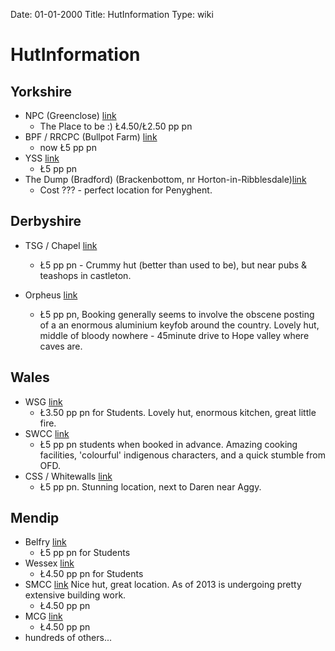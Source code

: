Date: 01-01-2000
Title: HutInformation
Type: wiki


HutInformation 
==============





Yorkshire
---------

-   NPC (Greenclose)
    [link](http://www.northernpennineclub.org.uk/)
    -   The Place to be :) Ł4.50/Ł2.50 pp pn
-   BPF / RRCPC (Bullpot Farm)
    [link](http://www.rrcpc.org.uk/)
    -   now Ł5 pp pn
-   YSS [link](http://www.yssuk.com)
    -   Ł5 pp pn
-   The Dump (Bradford) (Brackenbottom, nr
    Horton-in-Ribblesdale)[link](http://www.bpc-cave.org.uk/brackenbottom.htm)
    -   Cost ??? - perfect location for Penyghent.





Derbyshire
----------

-   TSG / Chapel [link](http://www.tsgcaving.co.uk/)
    -   Ł5 pp pn - Crummy hut (better than used to be), but near pubs &
        teashops in castleton.

    

    

-   Orpheus
    [link](http://www.orpheuscavingclub.org.uk/cottage_info.html)
    -   Ł5 pp pn, Booking generally seems to involve the obscene posting
        of a an enormous aluminium keyfob around the country. Lovely
        hut, middle of bloody nowhere - 45minute drive to Hope valley
        where caves are.





Wales
-----

-   WSG [link](http://www.wsg.org.uk)
    -   Ł3.50 pp pn for Students. Lovely hut, enormous kitchen, great
        little fire.
-   SWCC [link](http://www.swcc.org.uk/cottage/cottage.php)
    -   Ł5 pp pn students when booked in advance. Amazing cooking
        facilities, 'colourful' indigenous characters, and a quick
        stumble from OFD.
-   CSS / Whitewalls
    [link](http://www.chelseaspelaeo.org.uk/cottage.htm)
    -   Ł5 pp pn. Stunning location, next to Daren near Aggy.





Mendip
------

-   Belfry [link](http://www.bec-cave.org.uk/)
    -   Ł5 pp pn for Students
-   Wessex
    [link](http://www.wessex-cave-club.org/accommodation.htm)
    -   Ł4.50 pp pn for Students
-   SMCC [link](http://www.shepton.org.uk/hut-details) Nice
    hut, great location. As of 2013 is undergoing pretty extensive
    building work.
    -   Ł4.50 pp pn
-   MCG
    [link](http://mendipcavinggroup.org.uk/sections/cottage/cottage.html)
    -   Ł4.50 pp pn
-   hundreds of others...







